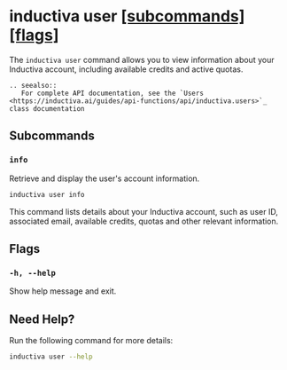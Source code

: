 # inductiva **user** [\[subcommands\]](#subcommands) [\[flags\]](#flags)

The `inductiva user` command allows you to view information about your Inductiva account, including available credits and active quotas.

````{eval-rst}
.. seealso::
   For complete API documentation, see the `Users <https://inductiva.ai/guides/api-functions/api/inductiva.users>`_ class documentation
````

## Subcommands

### `info`
Retrieve and display the user's account information.

```sh
inductiva user info
```

This command lists details about your Inductiva account, such as user ID, associated email, available credits, quotas and other relevant information.

## Flags
### `-h, --help`

Show help message and exit.


## Need Help?
Run the following command for more details:

```sh
inductiva user --help
```